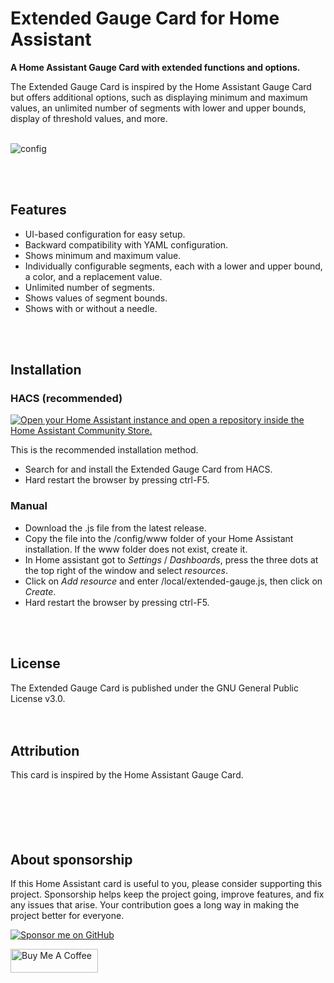 # Extended Gauge Card for Home Assistant
**A Home Assistant Gauge Card with extended functions and options.**

The Extended Gauge Card is inspired by the Home Assistant Gauge Card but offers additional options, such as displaying minimum and maximum values, an unlimited number of segments with lower and upper bounds, display of threshold values, and more.
<br />
<br />

![config](https://github.com/user-attachments/assets/b18a13f6-ba9f-4b5c-93ad-fed974638a70)

<br />
<br />

## Features
- UI-based configuration for easy setup.
- Backward compatibility with YAML configuration.
- Shows minimum and maximum value.
- Individually configurable segments, each with a lower and upper bound, a color, and a replacement value.
- Unlimited number of segments.
- Shows values of segment bounds.
- Shows with or without a needle.
<br />
<br />

## Installation

### HACS (recommended)
[![Open your Home Assistant instance and open a repository inside the Home Assistant Community Store.](https://my.home-assistant.io/badges/hacs_repository.svg)](https://my.home-assistant.io/redirect/hacs_repository/?owner=microteq&repository=extended-gauge&category=plugin)

This is the recommended installation method.

- Search for and install the Extended Gauge Card from HACS.
- Hard restart the browser by pressing ctrl-F5.

### Manual

- Download the .js file from the latest release.
- Copy the file into the /config/www folder of your Home Assistant installation. If the www folder does not exist, create it.
- In Home assistant got to *Settings* / *Dashboards*, press the three dots at the top right of the window and select *resources*.
- Click on *Add resource* and enter /local/extended-gauge.js, then click on *Create*.
- Hard restart the browser by pressing ctrl-F5.
<br />
<br />

## License

The Extended Gauge Card is published under the GNU General Public License v3.0.
<br />
<br />
<br />

## Attribution

This card is inspired by the Home Assistant Gauge Card.
<br />
<br />
<br />
<br />
<br />
<br />

## About sponsorship

If this Home Assistant card is useful to you, please consider supporting this project. Sponsorship helps keep the project going, improve features, and fix any issues that arise. Your contribution goes a long way in making the project better for everyone.


[![Sponsor me on GitHub](https://img.shields.io/badge/sponsor-me%20on%20GitHub-green)](https://github.com/sponsors/microteq)

<a href="https://www.buymeacoffee.com/microteq" target="_blank"><img src="https://cdn.buymeacoffee.com/buttons/v2/default-yellow.png" alt="Buy Me A Coffee" width="140" height="38" style="height: 38px !important;width: 140px !important;" ></a>









